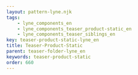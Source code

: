 ```yaml
---
layout: pattern-lyne.njk
tags: 
    - lyne_components_en
    - lyne_components_teaser_product-static_en
    - lyne_components_teaser_siblings_en
key: teaser-product-static-lyne_en
title: Teaser-Product-Static
parent: teaser-folder-lyne_en
keywords: teaser-product-static
order: 660
---
```

